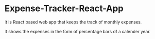 # Expense-Tracker-React-App
It is React based web app that keeps the track of monthly expenses.

It shows the expenses in the form of percentage bars of a calender year.
